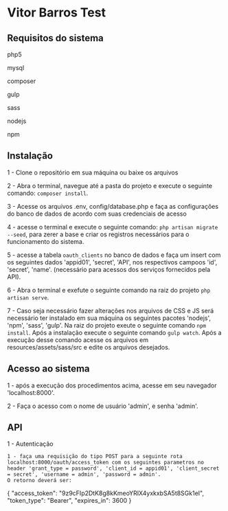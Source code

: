 # Vitor Barros Test

## Requisitos do sistema
  php5
  
  mysql
  
  composer
  
  gulp
  
  sass
  
  nodejs
  
  npm
  
## Instalação

  1 - Clone o repositório em sua máquina ou baixe os arquivos
  
  2 - Abra o terminal, navegue até a pasta do projeto e execute o seguinte comando: `composer install`.
  
  3 - Acesse os arquivos .env, config/database.php e faça as configurações do banco de dados de acordo com suas credenciais de acesso
  
  4 - acesse o terminal e execute o seguinte comando: `php artisan migrate --seed`, para zerer a base e criar os registros necessários para o funcionamento do sistema.
  
  5 - acesse a tabela `oauth_clients` no banco de dados e faça um insert com os seguintes dados 'appid01', 'secret', 'API', nos respectivos campoos 'id', 'secret', 'name'. (necessário para acessos dos serviços fornecidos pela API).
  
  6 - Abra o terminal e exefute o seguinte comando na raiz do projeto `php artisan serve`.
  
  7 - Caso seja necessário fazer alterações nos arquivos de CSS e JS será necessário ter instalado em sua máquina os seguintes
  pacotes 'nodejs', 'npm', 'sass', 'gulp'. Na raiz do projeto exeute o seguinte comando `npm install`. Após a instalação execute o seguinte comando `gulp watch`. Após a execução desse comando acesse os arquivos em resources/assets/sass/src e edite os arquivos desejados.
  
## Acesso ao sistema

  1 - após a execução dos procedimentos acima, acesse em seu navegador 'localhost:8000'.
  
  2 - Faça o acesso com o nome de usuário 'admin', e senha 'admin'.
  
## API

  1 - Autenticação
  
    1 - faça uma requisição do tipo POST para a seguinte rota localhost:8000/oauth/access_token com os seguintes parametros no header 'grant_type = password', 'client_id = appid01', 'client_secret = secret', 'username = admin', 'password = admin'.
    O retorno deverá ser:
    
  {
    "access_token": "9z9cFIp2DtK8g8kKmeoYRIX4yxkxbSA5t8SGk1eI",
    "token_type": "Bearer",
    "expires_in": 3600
  }
